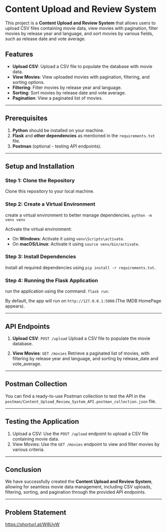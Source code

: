 # Content Upload and Review System

This project is a **Content Upload and Review System** that allows users to upload CSV files containing movie data, view movies with pagination, filter movies by release year and language, and sort movies by various fields, such as release date and vote average.

## Features
- **Upload CSV**: Upload a CSV file to populate the database with movie data.
- **View Movies**: View uploaded movies with pagination, filtering, and sorting options.
- **Filtering**: Filter movies by release year and language.
- **Sorting**: Sort movies by release date and vote average.
- **Pagination**: View a paginated list of movies.

---

## Prerequisites

1. **Python** should be installed on your machine.
2. **Flask** and **other dependencies** as mentioned in the `requirements.txt` file.
3. **Postman** (optional - testing API endpoints).

---

## Setup and Installation

### Step 1: Clone the Repository
Clone this repository to your local machine.

### Step 2: Create a Virtual Environment
create a virtual environment to better manage dependencies.
`python -m venv venv`


Activate the virtual environment:
- On **Windows**: Activate it using `venv\Scripts\activate`.
- On **macOS/Linux**: Activate it using `source venv/bin/activate`.

### Step 3: Install Dependencies
Install all required dependencies using `pip install -r requirements.txt`.



### Step 4: Running the Flask Application
run the application using the command: `flask run`:

By default, the app will run on `http://127.0.0.1:5000`.(The IMDB HomePage appears).


---

## API Endpoints

1. **Upload CSV**: `POST /upload`
   Upload a CSV file to populate the movie database.

2. **View Movies**: `GET /movies`
   Retrieve a paginated list of movies, with filtering by release year and language, and sorting by release_date and vote_average.

---

## Postman Collection
You can find a ready-to-use Postman collection to test the API in the `postman/Content_Upload_Review_System_API.postman_collection.json` file.

---

## Testing the Application

1. Upload a CSV: Use the `POST /upload` endpoint to upload a CSV file containing movie data.
2. View Movies: Use the `GET /movies` endpoint to view and filter movies by various criteria.

---

## Conclusion

We have successfully created the **Content Upload and Review System**, allowing for seamless movie data management, including CSV uploads, filtering, sorting, and pagination through the provided API endpoints.

---
## Problem Statement

https://shorturl.at/W8UyW



